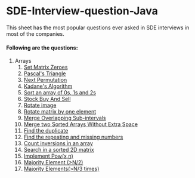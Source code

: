 # SDE-Interview-question-Java
This sheet has the most popular questions ever asked in SDE interviews in most of the companies.

#### Following are the questions:
1. Arrays
      1. [Set Matrix Zeroes](https://github.com/Qamberhasnain/SDE-Interview-question-Java/blob/main/Arrays/Set%20Matrix%20Zeroes.md)
      2. [Pascal's Triangle](https://github.com/Qamberhasnain/SDE-Interview-question-Java/blob/main/Arrays/Pascal's%20Triangle.md)
      3. [Next Permutation](https://github.com/Qamberhasnain/SDE-Interview-question-Java/blob/main/Arrays/Next%20Permutation.md)
      4. [Kadane's Algorithm](https://github.com/Qamberhasnain/SDE-Interview-question-Java/blob/main/Arrays/Kadane's%20Algorithm.md)
      5. [Sort an array of 0s, 1s and 2s](https://github.com/Qamberhasnain/SDE-Interview-question-Java/blob/main/Arrays/Sort%20an%20array%20of%200s%2C%201s%20and%202s.md)
      6. [Stock Buy And Sell](https://github.com/Qamberhasnain/SDE-Interview-question-Java/blob/main/Arrays/Stock%20Buy%20and%20Sell.md)
      7. [Rotate image](https://github.com/Qamberhasnain/SDE-Interview-question-Java/blob/main/Arrays/Rotate%20image.md)
      8. [Rotate matrix by one element](https://github.com/Qamberhasnain/SDE-Interview-question-Java/blob/main/Arrays/Rotate%20matrix%20by%20one%20element.md)
      9. [Merge Overlapping Sub-intervals](https://github.com/Qamberhasnain/SDE-Interview-question-Java/blob/main/Arrays/Merge%20Overlapping%20Sub-intervals.md)
      10. [Merge two Sorted Arrays Without Extra Space](https://github.com/Qamberhasnain/SDE-Interview-question-Java/blob/main/Arrays/Merge%20two%20Sorted%20Arrays%20Without%20Extra%20Space.md)
      11. [Find the duplicate](https://github.com/Qamberhasnain/SDE-Interview-question-Java/blob/main/Arrays/Find%20the%20duplicate.md)
      12. [Find the repeating and missing numbers](https://github.com/Qamberhasnain/SDE-Interview-question-Java/blob/main/Arrays/Find%20the%20repeating%20and%20missing%20numbers.md)
      13. [Count inversions in an array](https://github.com/Qamberhasnain/SDE-Interview-question-Java/blob/main/Arrays/Count%20inversions%20in%20an%20array.md)
      14. [Search in a sorted 2D matrix](https://github.com/Qamberhasnain/SDE-Interview-question-Java/blob/main/Arrays/Search%20in%20a%20sorted%202D%20matrix.md)
      15. [Implement Pow(x,n)](https://github.com/Qamberhasnain/SDE-Interview-question-Java/blob/main/Arrays/Implement%20Pow(x%2Cn).md)
      16. [Majority Element (>N/2)](https://github.com/Qamberhasnain/SDE-Interview-question-Java/blob/main/Arrays/Majority%20Element%20(%3EN%5C2).md)
      17. [Majority Elements(>N/3 times)](https://github.com/Qamberhasnain/SDE-Interview-question-Java/blob/main/Arrays/Majority%20Elements(%3EN%5C3%20times).md)

